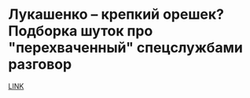# Лукашенко – крепкий орешек? Подборка шуток про "перехваченный" спецслужбами разговор 



[LINK](https://varlamov.ru/4016212.html)